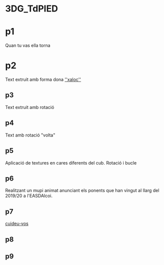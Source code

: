 # 3DG_TdPIED

#  p1
Quan tu vas ella torna
#  p2
Text extruit amb forma dona
[''xaloc''](p2.gif)

##  p3
Text extruit amb rotació

## p4
Text amb rotació "volta"

## p5 
Aplicació de textures en cares diferents del cub. Rotació i bucle

## p6
Realitzant un mupi animat anunciant els ponents que han vingut al llarg del 2019/20 a l'EASDAlcoi.

## p7
[cuideu-vos](p7.gif)


## p8

## p9

